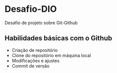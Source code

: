 # Desafio-DIO
Desafio de projeto sobre Git-Github

## Habilidades básicas com o Github
- Criação de repositório
- Clone do repositório em máquina local
- Modificações e ajustes
- Commit de versão
